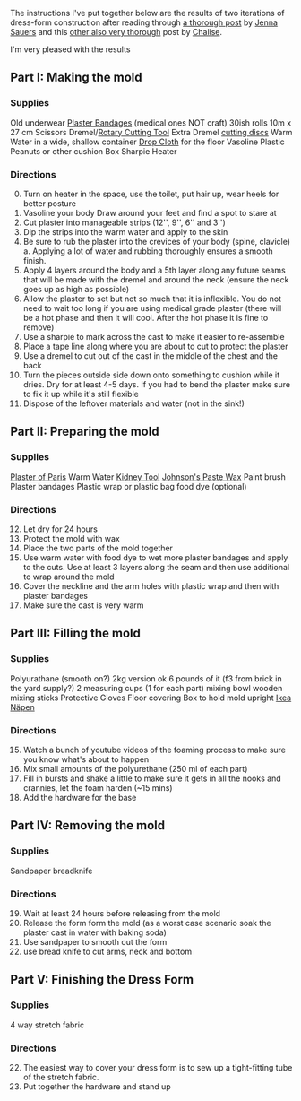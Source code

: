 The instructions I've put together below are the results of two iterations of dress-form construction after reading through [a thorough post](https://jezebel.com/5803791/how-to-make-a-custom-dress-form-part-one) by [Jenna Sauers](https://jezebel.com/tag/jenna-sauers) and this [other also very thorough](https://modiquebychalise.blogspot.de/2012/02/my-own-custom-made-dress-form.html.) post by [Chalise](https://www.modique.com/pages/about).

I'm very pleased with the results

## Part I: Making the mold
### Supplies
Old underwear
[Plaster Bandages](http://amzn.to/2hbPDa4) (medical ones NOT craft) 30ish rolls 10m x 27 cm
Scissors 
Dremel/[Rotary Cutting Tool](http://amzn.to/2hf2clp)
Extra Dremel [cutting discs](http://amzn.to/2hnps3J)
Warm Water in a wide, shallow container
[Drop Cloth](http://amzn.to/2hbQUhu) for the floor
Vasoline
Plastic Peanuts or other cushion
Box
Sharpie
Heater

### Directions
0. Turn on heater in the space, use the toilet, put hair up, wear heels for better posture
1. Vasoline your body
Draw around your feet and find a spot to stare at
2. Cut plaster into manageable strips (12'', 9'', 6'' and 3'')
3. Dip the strips into the warm water and apply to the skin
4. Be sure to rub the plaster into the crevices of your body (spine, clavicle)
    a. Applying a lot of water and rubbing thoroughly ensures a smooth finish.
5. Apply 4 layers around the body and a 5th layer along any future seams that will be made with the dremel and around the neck (ensure the neck goes up as high as possible)
6. Allow the plaster to set but not so much that it is inflexible. You do not need to wait too long if you are using medical grade plaster (there will be a hot phase and then it will cool. After the hot phase it is fine to remove)
7. Use a sharpie to mark across the cast to make it easier to re-assemble
8. Place a tape line along where you are about to cut to protect the plaster
8. Use a dremel to cut out of the cast in the middle of the chest and the back
9. Turn the pieces outside side down onto something to cushion while it dries. Dry for at least 4-5 days. If you had to bend the plaster make sure to fix it up while it's still flexible
10. Dispose of the leftover materials and water (not in the sink!)

## Part II: Preparing the mold
### Supplies
[Plaster of Paris](http://amzn.to/2hdiq0Z)
Warm Water
[Kidney Tool](http://amzn.to/2hbWXm3)
[Johnson's Paste Wax](http://amzn.to/2hbL2op)
Paint brush
Plaster bandages
Plastic wrap or plastic bag
food dye (optional)

### Directions
12. Let dry for 24 hours
13. Protect the mold with wax
14. Place the two parts of the mold together
15. Use warm water with food dye to wet more plaster bandages and apply to the cuts. Use at least 3 layers along the seam and then use additional to wrap around the mold
16. Cover the neckline and the arm holes with plastic wrap and then with plaster bandages
17. Make sure the cast is very warm

## Part III: Filling the mold
### Supplies
Polyurathane (smooth on?) 2kg version ok 6 pounds of it (f3 from brick in the yard supply?)
2 measuring cups (1 for each part)
mixing bowl
wooden mixing sticks
Protective Gloves
Floor covering
Box to hold mold upright
[Ikea Näpen](http://amzn.to/2hf1q85)

### Directions
15. Watch a bunch of youtube videos of the foaming process to make sure you know what's about to happen
16. Mix small amounts of the polyurethane (250 ml of each part)
17. Fill in bursts and shake a little to make sure it gets in all the nooks and crannies, let the foam harden (~15 mins)
18. Add the hardware for the base

## Part IV: Removing the mold
### Supplies
Sandpaper
breadknife

### Directions
19. Wait at least 24 hours before releasing from the mold
20. Release the form form the mold (as a worst case scenario soak the plaster cast in water with baking soda)
21. Use sandpaper to smooth out the form
22. use bread knife to cut arms, neck and bottom 

## Part V: Finishing the Dress Form
### Supplies
4 way stretch fabric

### Directions
22. The easiest way to cover your dress form is to sew up a tight-fitting tube of the stretch fabric.
23. Put together the hardware and stand up

